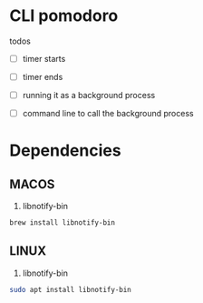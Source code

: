# CLI pomodoro
todos
- [ ] timer starts
- [ ] timer ends
- [ ] running it as a background process
- [ ] command line to call the background process


# Dependencies
## MACOS 
1. libnotify-bin

```sh
brew install libnotify-bin
```

## LINUX
1. libnotify-bin
```sh
sudo apt install libnotify-bin
```
